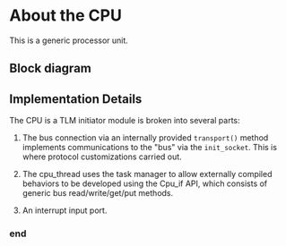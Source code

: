 About the CPU
=============

This is a generic processor unit.

Block diagram
-------------

Implementation Details
----------------------

The CPU is a TLM initiator module is broken into several parts:

1. The bus connection via an internally provided `transport()`
   method implements communications to the "bus" via the
   `init_socket`. This is where protocol customizations carried
   out.

2. The cpu_thread uses the task manager to allow externally
   compiled behaviors to be developed using the Cpu_if API,
   which consists of generic bus read/write/get/put methods.

3. An interrupt input port.

### end
